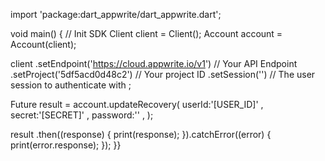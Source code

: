 import 'package:dart_appwrite/dart_appwrite.dart';

void main() { // Init SDK
  Client client = Client();
  Account account = Account(client);

  client
    .setEndpoint('https://cloud.appwrite.io/v1') // Your API Endpoint
    .setProject('5df5acd0d48c2') // Your project ID
    .setSession('') // The user session to authenticate with
  ;

  Future result = account.updateRecovery(
    userId:'[USER_ID]' ,
    secret:'[SECRET]' ,
    password:'' ,
  );

  result
    .then((response) {
      print(response);
    }).catchError((error) {
      print(error.response);
  });
}}